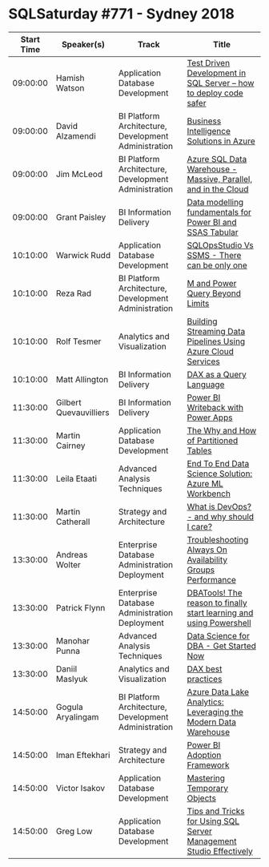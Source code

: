 # SQLSaturday #771 - Sydney 2018
Start Time|Speaker(s)|Track|Title
---|---|---|---
09:00:00|Hamish Watson|Application  Database Development|[Test Driven Development in SQL Server – how to deploy code safer](78493.md)
09:00:00|David Alzamendi|BI Platform Architecture, Development  Administration|[Business Intelligence Solutions in Azure](78799.md)
09:00:00|Jim McLeod|BI Platform Architecture, Development  Administration|[Azure SQL Data Warehouse - Massive, Parallel, and in the Cloud](82529.md)
09:00:00|Grant Paisley|BI Information Delivery|[Data modelling fundamentals for Power BI and SSAS Tabular](84133.md)
10:10:00|Warwick Rudd|Application  Database Development|[SQLOpsStudio Vs SSMS - There can be only one](78184.md)
10:10:00|Reza Rad|BI Platform Architecture, Development  Administration|[M and Power Query Beyond Limits](78542.md)
10:10:00|Rolf Tesmer|Analytics and Visualization|[Building Streaming Data Pipelines Using Azure Cloud Services](78744.md)
10:10:00|Matt Allington|BI Information Delivery|[DAX as a Query Language](80775.md)
11:30:00|Gilbert Quevauvilliers|BI Information Delivery|[Power BI Writeback with Power Apps](78128.md)
11:30:00|Martin Cairney|Application  Database Development|[The Why and How of Partitioned Tables](78661.md)
11:30:00|Leila Etaati|Advanced Analysis Techniques|[End To End Data Science Solution: Azure ML Workbench](78722.md)
11:30:00|Martin Catherall|Strategy and Architecture|[What is DevOps? - and why should I care?](80903.md)
13:30:00|Andreas Wolter|Enterprise Database Administration  Deployment|[Troubleshooting Always On Availability Groups Performance](80336.md)
13:30:00|Patrick Flynn|Enterprise Database Administration  Deployment|[DBATools! The reason to finally start learning and using Powershell](82266.md)
13:30:00|Manohar Punna|Advanced Analysis Techniques|[Data Science for DBA - Get Started Now](82312.md)
13:30:00|Daniil Maslyuk|Analytics and Visualization|[DAX best practices](82314.md)
14:50:00|Gogula Aryalingam|BI Platform Architecture, Development  Administration|[Azure Data Lake Analytics: Leveraging the Modern Data Warehouse](78734.md)
14:50:00|Iman Eftekhari|Strategy and Architecture|[Power BI Adoption Framework](80007.md)
14:50:00|Victor Isakov|Application  Database Development|[Mastering Temporary Objects](82374.md)
14:50:00|Greg Low|Application  Database Development|[Tips and Tricks for Using SQL Server Management Studio Effectively](83058.md)
